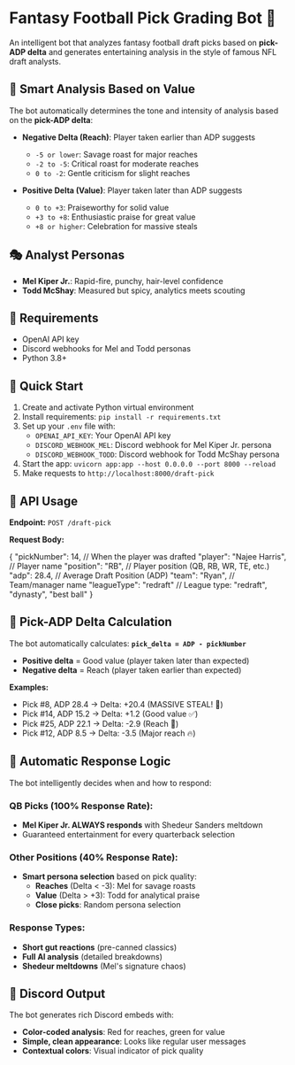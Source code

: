 # Fantasy Football Pick Grading Bot 🏈

An intelligent bot that analyzes fantasy football draft picks based on **pick-ADP delta** and generates entertaining analysis in the style of famous NFL draft analysts.

## 🎯 **Smart Analysis Based on Value**

The bot automatically determines the tone and intensity of analysis based on the **pick-ADP delta**:

- **Negative Delta (Reach)**: Player taken earlier than ADP suggests
  - `-5 or lower`: Savage roast for major reaches
  - `-2 to -5`: Critical roast for moderate reaches  
  - `0 to -2`: Gentle criticism for slight reaches

- **Positive Delta (Value)**: Player taken later than ADP suggests
  - `0 to +3`: Praiseworthy for solid value
  - `+3 to +8`: Enthusiastic praise for great value
  - `+8 or higher`: Celebration for massive steals

## 🎭 **Analyst Personas**

- **Mel Kiper Jr.**: Rapid-fire, punchy, hair-level confidence
- **Todd McShay**: Measured but spicy, analytics meets scouting

## 🔧 **Requirements**

- OpenAI API key
- Discord webhooks for Mel and Todd personas
- Python 3.8+

## 🚀 **Quick Start**

1. Create and activate Python virtual environment
2. Install requirements: `pip install -r requirements.txt`
3. Set up your `.env` file with:
   - `OPENAI_API_KEY`: Your OpenAI API key
   - `DISCORD_WEBHOOK_MEL`: Discord webhook for Mel Kiper Jr. persona
   - `DISCORD_WEBHOOK_TODD`: Discord webhook for Todd McShay persona
4. Start the app: `uvicorn app:app --host 0.0.0.0 --port 8000 --reload`
5. Make requests to `http://localhost:8000/draft-pick`

## 📝 **API Usage**

**Endpoint:** `POST /draft-pick`

**Request Body:**

{
  "pickNumber": 14,        // When the player was drafted
  "player": "Najee Harris", // Player name
  "position": "RB",         // Player position (QB, RB, WR, TE, etc.)
  "adp": 28.4,             // Average Draft Position (ADP)
  "team": "Ryan",          // Team/manager name
  "leagueType": "redraft"  // League type: "redraft", "dynasty", "best ball"
}

## 🧮 **Pick-ADP Delta Calculation**

The bot automatically calculates: **`pick_delta = ADP - pickNumber`**

- **Positive delta** = Good value (player taken later than expected)
- **Negative delta** = Reach (player taken earlier than expected)

**Examples:**
- Pick #8, ADP 28.4 → Delta: +20.4 (MASSIVE STEAL! 🎉)
- Pick #14, ADP 15.2 → Delta: +1.2 (Good value ✅)
- Pick #25, ADP 22.1 → Delta: -2.9 (Reach 🚨)
- Pick #12, ADP 8.5 → Delta: -3.5 (Major reach 🔥)

## 🤖 **Automatic Response Logic**

The bot intelligently decides when and how to respond:

### **QB Picks (100% Response Rate):**
- **Mel Kiper Jr. ALWAYS responds** with Shedeur Sanders meltdown
- Guaranteed entertainment for every quarterback selection

### **Other Positions (40% Response Rate):**
- **Smart persona selection** based on pick quality:
  - **Reaches** (Delta < -3): Mel for savage roasts
  - **Value** (Delta > +3): Todd for analytical praise
  - **Close picks**: Random persona selection

### **Response Types:**
- **Short gut reactions** (pre-canned classics)
- **Full AI analysis** (detailed breakdowns)
- **Shedeur meltdowns** (Mel's signature chaos)

## 🎨 **Discord Output**

The bot generates rich Discord embeds with:
- **Color-coded analysis**: Red for reaches, green for value
- **Simple, clean appearance**: Looks like regular user messages
- **Contextual colors**: Visual indicator of pick quality

